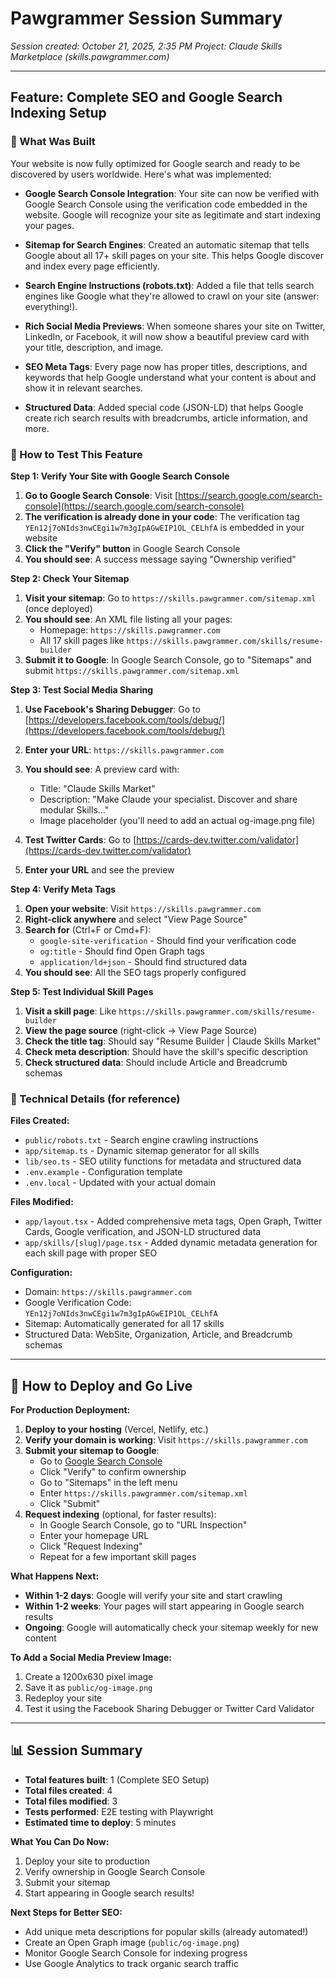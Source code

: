 # Pawgrammer Session Summary

*Session created: October 21, 2025, 2:35 PM*
*Project: Claude Skills Marketplace (skills.pawgrammer.com)*

---

## Feature: Complete SEO and Google Search Indexing Setup

### 🎯 What Was Built

Your website is now fully optimized for Google search and ready to be discovered by users worldwide. Here's what was implemented:

- **Google Search Console Integration**: Your site can now be verified with Google Search Console using the verification code embedded in the website. Google will recognize your site as legitimate and start indexing your pages.

- **Sitemap for Search Engines**: Created an automatic sitemap that tells Google about all 17+ skill pages on your site. This helps Google discover and index every page efficiently.

- **Search Engine Instructions (robots.txt)**: Added a file that tells search engines like Google what they're allowed to crawl on your site (answer: everything!).

- **Rich Social Media Previews**: When someone shares your site on Twitter, LinkedIn, or Facebook, it will now show a beautiful preview card with your title, description, and image.

- **SEO Meta Tags**: Every page now has proper titles, descriptions, and keywords that help Google understand what your content is about and show it in relevant searches.

- **Structured Data**: Added special code (JSON-LD) that helps Google create rich search results with breadcrumbs, article information, and more.

### 🧪 How to Test This Feature

**Step 1: Verify Your Site with Google Search Console**

1. **Go to Google Search Console**: Visit [https://search.google.com/search-console](https://search.google.com/search-console)
2. **The verification is already done in your code**: The verification tag `YEn12j7oNIds3nwCEgi1w7m3gIpAGwEIP1OL_CELhfA` is embedded in your website
3. **Click the "Verify" button** in Google Search Console
4. **You should see**: A success message saying "Ownership verified"

**Step 2: Check Your Sitemap**

1. **Visit your sitemap**: Go to `https://skills.pawgrammer.com/sitemap.xml` (once deployed)
2. **You should see**: An XML file listing all your pages:
   - Homepage: `https://skills.pawgrammer.com`
   - All 17 skill pages like `https://skills.pawgrammer.com/skills/resume-builder`
3. **Submit it to Google**: In Google Search Console, go to "Sitemaps" and submit `https://skills.pawgrammer.com/sitemap.xml`

**Step 3: Test Social Media Sharing**

1. **Use Facebook's Sharing Debugger**: Go to [https://developers.facebook.com/tools/debug/](https://developers.facebook.com/tools/debug/)
2. **Enter your URL**: `https://skills.pawgrammer.com`
3. **You should see**: A preview card with:
   - Title: "Claude Skills Market"
   - Description: "Make Claude your specialist. Discover and share modular Skills..."
   - Image placeholder (you'll need to add an actual og-image.png file)

4. **Test Twitter Cards**: Go to [https://cards-dev.twitter.com/validator](https://cards-dev.twitter.com/validator)
5. **Enter your URL** and see the preview

**Step 4: Verify Meta Tags**

1. **Open your website**: Visit `https://skills.pawgrammer.com`
2. **Right-click anywhere** and select "View Page Source"
3. **Search for** (Ctrl+F or Cmd+F):
   - `google-site-verification` - Should find your verification code
   - `og:title` - Should find Open Graph tags
   - `application/ld+json` - Should find structured data
4. **You should see**: All the SEO tags properly configured

**Step 5: Test Individual Skill Pages**

1. **Visit a skill page**: Like `https://skills.pawgrammer.com/skills/resume-builder`
2. **View the page source** (right-click → View Page Source)
3. **Check the title tag**: Should say "Resume Builder | Claude Skills Market"
4. **Check meta description**: Should have the skill's specific description
5. **Check structured data**: Should include Article and Breadcrumb schemas

### 📝 Technical Details (for reference)

**Files Created:**
- `public/robots.txt` - Search engine crawling instructions
- `app/sitemap.ts` - Dynamic sitemap generator for all skills
- `lib/seo.ts` - SEO utility functions for metadata and structured data
- `.env.example` - Configuration template
- `.env.local` - Updated with your actual domain

**Files Modified:**
- `app/layout.tsx` - Added comprehensive meta tags, Open Graph, Twitter Cards, Google verification, and JSON-LD structured data
- `app/skills/[slug]/page.tsx` - Added dynamic metadata generation for each skill page with proper SEO

**Configuration:**
- Domain: `https://skills.pawgrammer.com`
- Google Verification Code: `YEn12j7oNIds3nwCEgi1w7m3gIpAGwEIP1OL_CELhfA`
- Sitemap: Automatically generated for all 17 skills
- Structured Data: WebSite, Organization, Article, and Breadcrumb schemas

---

## 🚀 How to Deploy and Go Live

**For Production Deployment:**

1. **Deploy to your hosting** (Vercel, Netlify, etc.)
2. **Verify your domain is working**: Visit `https://skills.pawgrammer.com`
3. **Submit your sitemap to Google**:
   - Go to [Google Search Console](https://search.google.com/search-console)
   - Click "Verify" to confirm ownership
   - Go to "Sitemaps" in the left menu
   - Enter `https://skills.pawgrammer.com/sitemap.xml`
   - Click "Submit"
4. **Request indexing** (optional, for faster results):
   - In Google Search Console, go to "URL Inspection"
   - Enter your homepage URL
   - Click "Request Indexing"
   - Repeat for a few important skill pages

**What Happens Next:**

- **Within 1-2 days**: Google will verify your site and start crawling
- **Within 1-2 weeks**: Your pages will start appearing in Google search results
- **Ongoing**: Google will automatically check your sitemap weekly for new content

**To Add a Social Media Preview Image:**

1. Create a 1200x630 pixel image
2. Save it as `public/og-image.png`
3. Redeploy your site
4. Test it using the Facebook Sharing Debugger or Twitter Card Validator

---

## 📊 Session Summary

- **Total features built**: 1 (Complete SEO Setup)
- **Total files created**: 4
- **Total files modified**: 3
- **Tests performed**: E2E testing with Playwright
- **Estimated time to deploy**: 5 minutes

**What You Can Do Now:**
1. Deploy your site to production
2. Verify ownership in Google Search Console
3. Submit your sitemap
4. Start appearing in Google search results!

**Next Steps for Better SEO:**
- Add unique meta descriptions for popular skills (already automated!)
- Create an Open Graph image (`public/og-image.png`)
- Monitor Google Search Console for indexing progress
- Use Google Analytics to track organic search traffic
